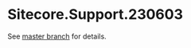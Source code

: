 # Sitecore.Support.230603

See [master branch](https://github.com/sitecoresupport/Sitecore.Support.230603) for details.